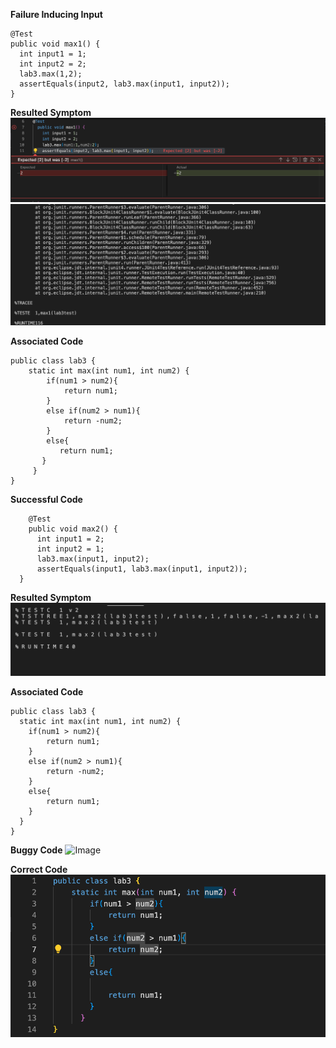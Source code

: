**Failure Inducing Input**

    @Test
    public void max1() {
      int input1 = 1;
      int input2 = 2;
      lab3.max(1,2);
      assertEquals(input2, lab3.max(input1, input2));
    }

**Resulted Symptom**
![Image](failure.png)
![Image](failure2.png)


**Associated Code**

    public class lab3 {
        static int max(int num1, int num2) {
            if(num1 > num2){
                return num1;
            }
            else if(num2 > num1){
                return -num2;
            }
            else{
               return num1;
           }
         }
    }
**Successful Code**

        @Test
        public void max2() {
          int input1 = 2;
          int input2 = 1;
          lab3.max(input1, input2);
          assertEquals(input1, lab3.max(input1, input2));
      }

**Resulted Symptom**
![Image](success.png)

**Associated Code**

    public class lab3 {
      static int max(int num1, int num2) {
        if(num1 > num2){
            return num1;
        }
        else if(num2 > num1){
            return -num2;
        }
        else{
            return num1;
        }
      }
    }
    
**Buggy Code**
![Image](buggyCode.png)

**Correct Code**
![Image](correctCode.png)


